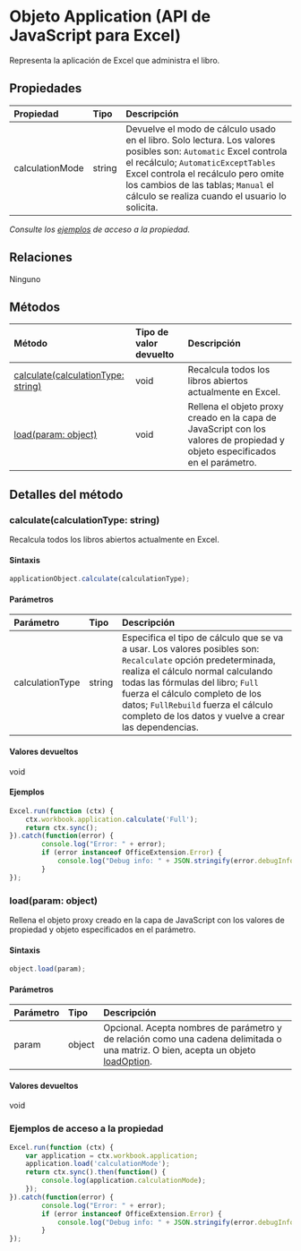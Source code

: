 # <a name="application-object-(javascript-api-for-excel)"></a>Objeto Application (API de JavaScript para Excel)

Representa la aplicación de Excel que administra el libro.

## <a name="properties"></a>Propiedades

| Propiedad     | Tipo   |Descripción
|:---------------|:--------|:----------|
|calculationMode|string|Devuelve el modo de cálculo usado en el libro. Solo lectura. Los valores posibles son: `Automatic` Excel controla el recálculo; `AutomaticExceptTables` Excel controla el recálculo pero omite los cambios de las tablas; `Manual` el cálculo se realiza cuando el usuario lo solicita.|

_Consulte los [ejemplos](#property-access-examples) de acceso a la propiedad._

## <a name="relationships"></a>Relaciones
Ninguno


## <a name="methods"></a>Métodos

| Método           | Tipo de valor devuelto    |Descripción|
|:---------------|:--------|:----------|
|[calculate(calculationType: string)](#calculatecalculationtype-string)|void|Recalcula todos los libros abiertos actualmente en Excel.|
|[load(param: object)](#loadparam-object)|void|Rellena el objeto proxy creado en la capa de JavaScript con los valores de propiedad y objeto especificados en el parámetro.|

## <a name="method-details"></a>Detalles del método


### <a name="calculate(calculationtype:-string)"></a>calculate(calculationType: string)
Recalcula todos los libros abiertos actualmente en Excel.

#### <a name="syntax"></a>Sintaxis
```js
applicationObject.calculate(calculationType);
```

#### <a name="parameters"></a>Parámetros
| Parámetro    | Tipo   |Descripción|
|:---------------|:--------|:----------|
|calculationType|string|Especifica el tipo de cálculo que se va a usar. Los valores posibles son: `Recalculate` opción predeterminada, realiza el cálculo normal calculando todas las fórmulas del libro; `Full` fuerza el cálculo completo de los datos; `FullRebuild` fuerza el cálculo completo de los datos y vuelve a crear las dependencias.|

#### <a name="returns"></a>Valores devueltos
void

#### <a name="examples"></a>Ejemplos
```js
Excel.run(function (ctx) { 
    ctx.workbook.application.calculate('Full');
    return ctx.sync(); 
}).catch(function(error) {
        console.log("Error: " + error);
        if (error instanceof OfficeExtension.Error) {
            console.log("Debug info: " + JSON.stringify(error.debugInfo));
        }
});
```


### <a name="load(param:-object)"></a>load(param: object)
Rellena el objeto proxy creado en la capa de JavaScript con los valores de propiedad y objeto especificados en el parámetro.

#### <a name="syntax"></a>Sintaxis
```js
object.load(param);
```

#### <a name="parameters"></a>Parámetros
| Parámetro    | Tipo   |Descripción|
|:---------------|:--------|:----------|
|param|object|Opcional. Acepta nombres de parámetro y de relación como una cadena delimitada o una matriz. O bien, acepta un objeto [loadOption](loadoption.md).|

#### <a name="returns"></a>Valores devueltos
void
### <a name="property-access-examples"></a>Ejemplos de acceso a la propiedad
```js
Excel.run(function (ctx) { 
    var application = ctx.workbook.application;
    application.load('calculationMode');
    return ctx.sync().then(function() {
        console.log(application.calculationMode);
    });
}).catch(function(error) {
        console.log("Error: " + error);
        if (error instanceof OfficeExtension.Error) {
            console.log("Debug info: " + JSON.stringify(error.debugInfo));
        }
});
```

